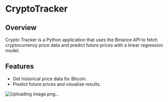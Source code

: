 # CryptoTracker

## Overview
Crypto Tracker is a Python application that uses the Binance API to fetch cryptocurrency price data and predict future prices with a linear regression model.

## Features
- Get historical price data for Bitcoin.
- Predict future prices and visualize results.

![Uploading image.png…]()
